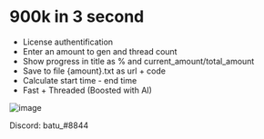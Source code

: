 # 900k in 3 second
+ License authentification
+ Enter an amount to gen and thread count
+ Show progress in title as % and current_amount/total_amount
+ Save to file {amount}.txt as url + code
+ Calculate start time - end time
+ Fast + Threaded (Boosted with AI)

![image](https://user-images.githubusercontent.com/120246386/236606318-5e60e486-1a1b-4d4e-837d-cc7f8a8fd577.png)

Discord: batu_#8844
